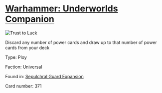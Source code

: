 # [Warhammer: Underworlds Companion](https://guidokessels.github.io/wh-underworlds)

  

![Trust to Luck](https://warhammerunderworlds.com/wp-content/uploads/sites/6/2017/12/371_ENG-Trust-to-Luck.png)

Discard any number of power cards and draw up to that number of power cards from your deck

Type: Ploy

Faction: [Universal](https://guidokessels.github.io/wh-underworlds/factions/universal)

Found in: [Sepulchral Guard Expansion](https://guidokessels.github.io/wh-underworlds/locations/sepulchral-guard-expansion)

Card number: 371
